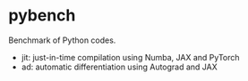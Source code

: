 # pybench
Benchmark of Python codes.
- jit: just-in-time compilation using Numba, JAX and PyTorch
- ad: automatic differentiation using Autograd and JAX

